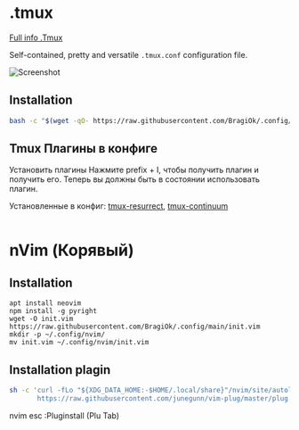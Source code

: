.tmux
=====
[Full info .Tmux](https://github.com/BragiOk/.config/blob/main/tmux.md)




Self-contained, pretty and versatile `.tmux.conf` configuration file.

![Screenshot](https://cloud.githubusercontent.com/assets/553208/19740585/85596a5a-9bbf-11e6-8aa1-7c8d9829c008.gif)

Installation
------------
```sh
bash -c "$(wget -qO- https://raw.githubusercontent.com/BragiOk/.config/main/install_tmux.sh)"

```

Tmux Плагины  в конфиге
------------

Установить  плагины
Нажмите prefix + I, чтобы получить плагин и получить его. Теперь вы должны быть в состоянии использовать плагин.


Установленные в конфиг:
[tmux-resurrect](https://github.com/tmux-plugins/tmux-resurrect),
[tmux-continuum](https://github.com/tmux-plugins/tmux-continuum)


```
```


nVim (Корявый)
=======


Installation
------------

```
apt install neovim
npm install -g pyright
wget -O init.vim https://raw.githubusercontent.com/BragiOk/.config/main/init.vim
mkdir -p ~/.config/nvim/
mv init.vim ~/.config/nvim/init.vim
```
Installation plagin
------------
```sh
sh -c 'curl -fLo "${XDG_DATA_HOME:-$HOME/.local/share}"/nvim/site/autoload/plug.vim --create-dirs \
       https://raw.githubusercontent.com/junegunn/vim-plug/master/plug.vim'
```

nvim
esc
:Pluginstall  (Plu Tab)


